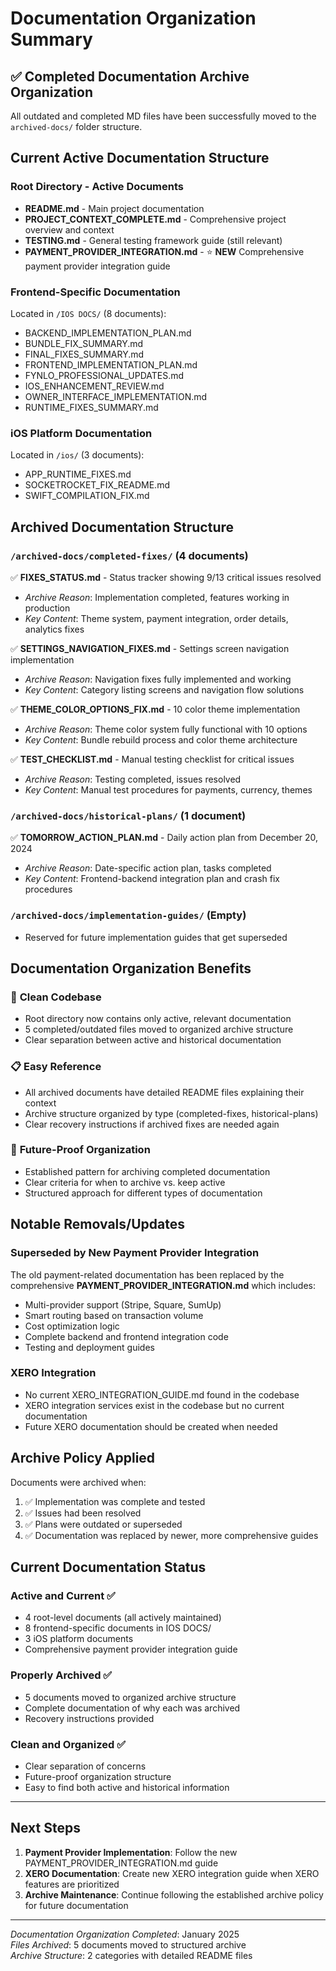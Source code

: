# Documentation Organization Summary

## ✅ Completed Documentation Archive Organization

All outdated and completed MD files have been successfully moved to the `archived-docs/` folder structure.

## Current Active Documentation Structure

### Root Directory - Active Documents
- **README.md** - Main project documentation
- **PROJECT_CONTEXT_COMPLETE.md** - Comprehensive project overview and context
- **TESTING.md** - General testing framework guide (still relevant)
- **PAYMENT_PROVIDER_INTEGRATION.md** - ⭐ **NEW** Comprehensive payment provider integration guide

### Frontend-Specific Documentation
Located in `/IOS DOCS/` (8 documents):
- BACKEND_IMPLEMENTATION_PLAN.md
- BUNDLE_FIX_SUMMARY.md
- FINAL_FIXES_SUMMARY.md
- FRONTEND_IMPLEMENTATION_PLAN.md
- FYNLO_PROFESSIONAL_UPDATES.md
- IOS_ENHANCEMENT_REVIEW.md
- OWNER_INTERFACE_IMPLEMENTATION.md
- RUNTIME_FIXES_SUMMARY.md

### iOS Platform Documentation
Located in `/ios/` (3 documents):
- APP_RUNTIME_FIXES.md
- SOCKETROCKET_FIX_README.md
- SWIFT_COMPILATION_FIX.md

## Archived Documentation Structure

### `/archived-docs/completed-fixes/` (4 documents)
✅ **FIXES_STATUS.md** - Status tracker showing 9/13 critical issues resolved
- *Archive Reason*: Implementation completed, features working in production
- *Key Content*: Theme system, payment integration, order details, analytics fixes

✅ **SETTINGS_NAVIGATION_FIXES.md** - Settings screen navigation implementation
- *Archive Reason*: Navigation fixes fully implemented and working
- *Key Content*: Category listing screens and navigation flow solutions

✅ **THEME_COLOR_OPTIONS_FIX.md** - 10 color theme implementation
- *Archive Reason*: Theme color system fully functional with 10 options
- *Key Content*: Bundle rebuild process and color theme architecture

✅ **TEST_CHECKLIST.md** - Manual testing checklist for critical issues
- *Archive Reason*: Testing completed, issues resolved
- *Key Content*: Manual test procedures for payments, currency, themes

### `/archived-docs/historical-plans/` (1 document)
✅ **TOMORROW_ACTION_PLAN.md** - Daily action plan from December 20, 2024
- *Archive Reason*: Date-specific action plan, tasks completed
- *Key Content*: Frontend-backend integration plan and crash fix procedures

### `/archived-docs/implementation-guides/` (Empty)
- Reserved for future implementation guides that get superseded

## Documentation Organization Benefits

### 🧹 **Clean Codebase**
- Root directory now contains only active, relevant documentation
- 5 completed/outdated files moved to organized archive structure
- Clear separation between active and historical documentation

### 📋 **Easy Reference**
- All archived documents have detailed README files explaining their context
- Archive structure organized by type (completed-fixes, historical-plans)
- Clear recovery instructions if archived fixes are needed again

### 🔄 **Future-Proof Organization**
- Established pattern for archiving completed documentation
- Clear criteria for when to archive vs. keep active
- Structured approach for different types of documentation

## Notable Removals/Updates

### Superseded by New Payment Provider Integration
The old payment-related documentation has been replaced by the comprehensive **PAYMENT_PROVIDER_INTEGRATION.md** which includes:
- Multi-provider support (Stripe, Square, SumUp)
- Smart routing based on transaction volume
- Cost optimization logic
- Complete backend and frontend integration code
- Testing and deployment guides

### XERO Integration
- No current XERO_INTEGRATION_GUIDE.md found in the codebase
- XERO integration services exist in the codebase but no current documentation
- Future XERO documentation should be created when needed

## Archive Policy Applied

Documents were archived when:
1. ✅ Implementation was complete and tested
2. ✅ Issues had been resolved
3. ✅ Plans were outdated or superseded
4. ✅ Documentation was replaced by newer, more comprehensive guides

## Current Documentation Status

### Active and Current ✅
- 4 root-level documents (all actively maintained)
- 8 frontend-specific documents in IOS DOCS/
- 3 iOS platform documents
- Comprehensive payment provider integration guide

### Properly Archived ✅
- 5 documents moved to organized archive structure
- Complete documentation of why each was archived
- Recovery instructions provided

### Clean and Organized ✅
- Clear separation of concerns
- Future-proof organization structure
- Easy to find both active and historical information

---

## Next Steps

1. **Payment Provider Implementation**: Follow the new PAYMENT_PROVIDER_INTEGRATION.md guide
2. **XERO Documentation**: Create new XERO integration guide when XERO features are prioritized
3. **Archive Maintenance**: Continue following the established archive policy for future documentation

---
*Documentation Organization Completed*: January 2025  
*Files Archived*: 5 documents moved to structured archive  
*Archive Structure*: 2 categories with detailed README files